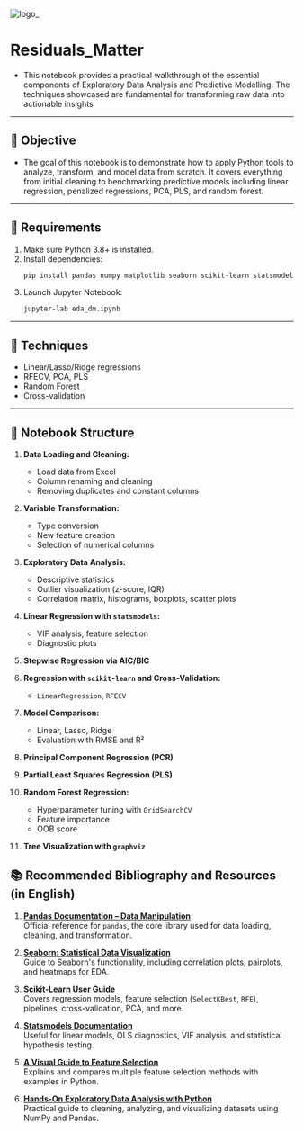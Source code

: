 ![logo_](https://github.com/user-attachments/assets/cd06965c-bc3d-4dd7-bf52-e5cdb3e003e2)

# Residuals_Matter

- This notebook provides a practical walkthrough of the essential components of Exploratory Data Analysis and Predictive Modelling. The techniques showcased are fundamental for transforming raw data into actionable insights
---
## 🎯 Objective

- The goal of this notebook is to demonstrate how to apply Python tools to analyze, transform, and model data from scratch. It covers everything from initial cleaning to benchmarking predictive models including linear regression, penalized regressions, PCA, PLS, and random forest.
---
## 🧪 Requirements

1. Make sure Python 3.8+ is installed.
2. Install dependencies:
   ```bash
   pip install pandas numpy matplotlib seaborn scikit-learn statsmodels openpyxl pingouin graphviz python-graphviz dot
   ```
3. Launch Jupyter Notebook:
   ```bash
   jupyter-lab eda_dm.ipynb
   ```
---
## 🧰 Techniques

- Linear/Lasso/Ridge regressions
- RFECV, PCA, PLS
- Random Forest
- Cross-validation
---
## 📑 Notebook Structure

1. **Data Loading and Cleaning:**
   - Load data from Excel
   - Column renaming and cleaning
   - Removing duplicates and constant columns

2. **Variable Transformation:**
   - Type conversion
   - New feature creation
   - Selection of numerical columns

3. **Exploratory Data Analysis:**
   - Descriptive statistics
   - Outlier visualization (z-score, IQR)
   - Correlation matrix, histograms, boxplots, scatter plots

4. **Linear Regression with `statsmodels`:**
   - VIF analysis, feature selection
   - Diagnostic plots

5. **Stepwise Regression via AIC/BIC**

6. **Regression with `scikit-learn` and Cross-Validation:**
   - `LinearRegression`, `RFECV`

7. **Model Comparison:**
   - Linear, Lasso, Ridge
   - Evaluation with RMSE and R²

8. **Principal Component Regression (PCR)**

9. **Partial Least Squares Regression (PLS)**

10. **Random Forest Regression:**
    - Hyperparameter tuning with `GridSearchCV`
    - Feature importance
    - OOB score

11. **Tree Visualization with `graphviz`**

## 📚 Recommended Bibliography and Resources (in English)

1. [**Pandas Documentation – Data Manipulation**](https://pandas.pydata.org/docs/)  
   Official reference for `pandas`, the core library used for data loading, cleaning, and transformation.

2. [**Seaborn: Statistical Data Visualization**](https://seaborn.pydata.org/tutorial.html)  
   Guide to Seaborn's functionality, including correlation plots, pairplots, and heatmaps for EDA.

3. [**Scikit-Learn User Guide**](https://scikit-learn.org/stable/user_guide.html)  
   Covers regression models, feature selection (`SelectKBest`, `RFE`), pipelines, cross-validation, PCA, and more.

4. [**Statsmodels Documentation**](https://www.statsmodels.org/stable/index.html)  
   Useful for linear models, OLS diagnostics, VIF analysis, and statistical hypothesis testing.

5. [**A Visual Guide to Feature Selection**](https://towardsdatascience.com/a-feature-selection-toolbox-in-python-b64dd23710f0)  
   Explains and compares multiple feature selection methods with examples in Python.

6. [**Hands-On Exploratory Data Analysis with Python**](https://realpython.com/python-data-cleaning-numpy-pandas/)  
   Practical guide to cleaning, analyzing, and visualizing datasets using NumPy and Pandas.

